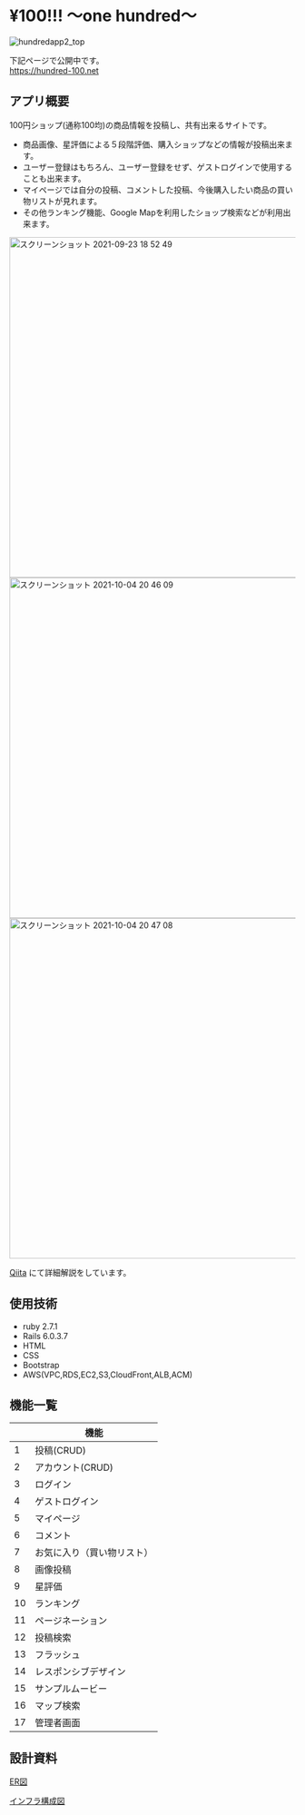 # ¥100!!!  〜one hundred〜
![hundredapp2_top](https://user-images.githubusercontent.com/62829301/136205579-e666ecdd-c2b6-47fa-8390-22d425e093f7.gif)

下記ページで公開中です。  
https://hundred-100.net

## アプリ概要
100円ショップ(通称100均)の商品情報を投稿し、共有出来るサイトです。

+ 商品画像、星評価による５段階評価、購入ショップなどの情報が投稿出来ます。
+ ユーザー登録はもちろん、ユーザー登録をせず、ゲストログインで使用することも出来ます。
+ マイページでは自分の投稿、コメントした投稿、今後購入したい商品の買い物リストが見れます。
+ その他ランキング機能、Google Mapを利用したショップ検索などが利用出来ます。
<img width="600" alt="スクリーンショット 2021-09-23 18 52 49" src="https://user-images.githubusercontent.com/62829301/134488185-d4509f89-e464-4b3e-b7bd-4dc856ee1c14.png">
<img width="600" alt="スクリーンショット 2021-10-04 20 46 09" src="https://user-images.githubusercontent.com/62829301/136206735-230b4db2-7559-4ae9-8d4f-83382c0f483a.png">
<img width="600" alt="スクリーンショット 2021-10-04 20 47 08" src="https://qiita-image-store.s3.ap-northeast-1.amazonaws.com/0/599449/5a3d3701-25d1-244c-3f96-6e355e141838.png">

[Qiita](https://qiita.com/synax/items/f1573085eb6e22519306) にて詳細解説をしています。

## 使用技術
- ruby 2.7.1
- Rails 6.0.3.7
- HTML
- CSS
- Bootstrap
- AWS(VPC,RDS,EC2,S3,CloudFront,ALB,ACM)

## 機能一覧
|    |  機能  |
| ---- | ---- |
|  1  |  投稿(CRUD)  |
|  2  |  アカウント(CRUD)  |
|  3  |  ログイン  |
|  4  |  ゲストログイン  |
|  5  |  マイページ  |
|  6  |  コメント  |
|  7  |  お気に入り（買い物リスト）  |
|  8  |  画像投稿  |
|  9  |  星評価  |
|  10  |  ランキング  |
|  11  |  ページネーション  |
|  12  |  投稿検索  |
|  13  |  フラッシュ  |
|  14  |  レスポンシブデザイン　　 |
|  15  |  サンプルムービー  |
|  16  |  マップ検索  |
|  17  |  管理者画面  |

## 設計資料
[ER図](https://user-images.githubusercontent.com/62829301/134493479-00c6e1c5-51bc-4d69-abd2-bea999c9aeae.png)  

[インフラ構成図](https://user-images.githubusercontent.com/62829301/135631386-67cbb5ef-2f22-403d-a89a-9e200333d422.png)


